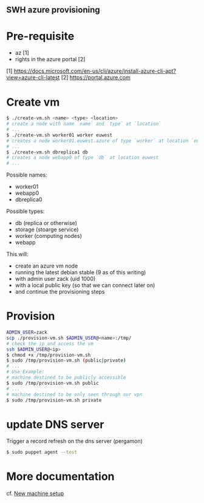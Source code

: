 SWH azure provisioning
-------------------------

# Pre-requisite

- az [1]
- rights in the azure portal [2]

[1] https://docs.microsoft.com/en-us/cli/azure/install-azure-cli-apt?view=azure-cli-latest
[2] https://portal.azure.com

# Create vm

``` sh
$ ./create-vm.sh <name> <type> <location>
# create a node with name `name` and `type` at `location`
# ...
$ ./create-vm.sh worker01 worker euwest
# creates a node worker01.euwest.azure of type `worker` at location `euwest` (default)
# ...
$ ./create-vm.sh dbreplica1 db
# creates a node webapp0 of type `db` at location euwest
# ...
```

Possible names:
- worker01
- webapp0
- dbreplica0


Possible types:
- db (replica or otherwise)
- storage (stoarge service)
- worker (computing nodes)
- webapp


This will:
- create an azure vm node
- running the latest debian stable (9 as of this writing)
- with admin user zack (uid 1000)
- with a local public key (so that we can connect later on)
- and continue the provisioning steps

# Provision

``` sh
ADMIN_USER=zack
scp ./provision-vm.sh $ADMIN_USER@<name>:/tmp/
# check the ip and access the vm
ssh $ADMIN_USER@<ip>
$ chmod +x /tmp/provision-vm.sh
$ sudo /tmp/provision-vm.sh (public|private)
# ...
# Use Example:
# machine destined to be publicly accessible
$ sudo /tmp/provision-vm.sh public
# ...
# machine destined to be only seen through our vpn
$ sudo /tmp/provision-vm.sh private
```

# update DNS server

Trigger a record refresh on the dns server (pergamon)

``` sh
$ sudo puppet agent --test
```

# More documentation

cf. [New machine setup](https://wiki.softwareheritage.org/index.php?title=New_machine_setup)
